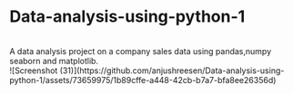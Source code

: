 # Data-analysis-using-python-1
<br>
A data analysis project on a company sales data using pandas,numpy seaborn and matplotlib. 
<br>
![Screenshot (31)](https://github.com/anjushreesen/Data-analysis-using-python-1/assets/73659975/1b89cffe-a448-42cb-b7a7-bfa8ee26356d)
